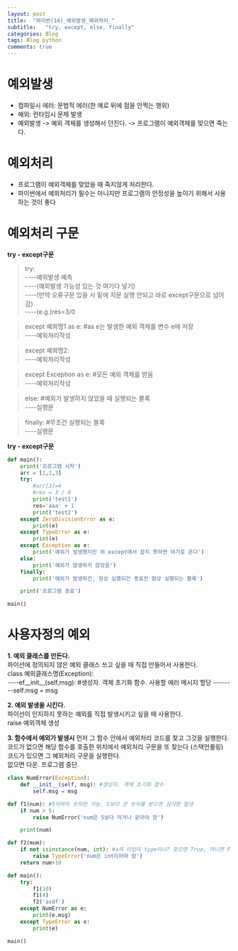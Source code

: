 ```yaml
---  
layout: post  
title:  "파이썬(14)_예외발생_예외처리_"  
subtitle:   "try, except, else, finally"  
categories: Blog  
tags: Blog python     
comments: true
---  
```




# 예외발생  
- 컴파일시 에러: 문법적 에러(한 예로 뒤에 점을 안찍는 행위)       
- 예외: 런타임시 문제 발생        
- 예외발생 -> 예외 객체를 생성해서 던진다. -> 프로그램이 예외객체를 맞으면 죽는다.     
# 예외처리     
- 프로그램이 예외객체를 맞았을 때 죽지않게 처리한다.     
- 파이썬에서 예외처리가 필수는 아니지만 프로그램의 안정성을 높이기 위해서 사용하는 것이 좋다     

# 예외처리 구문

**try - except구문**     
          
> try:     
----예외발생 예측     
----(예외발생 가능성 있는 것 여기다 넣기)     
----(만약 오류구문 있을 시 밑에 지문 실행 안되고 바로 except구문으로 넘어감)     
----(e.g.)res=3/0     
         
> except 예외명1 as e:  #as e는 발생한 예외 객체를 변수 e에 저장     
----예외처리작성     
    
> except 예외명2:     
----예외처리작성     
    
> except Exception as e: #모든 예외 객체를 받음     
----예외처리작성     
    
> else: #예외가 발생하지 않았을 때 실행되는 블록     
----실행문     
    
> finally: #무조건 실행되는 블록     
----실행문     


**try - except구문** 
~~~python
def main():
    print('프로그램 시작')
    arr = [1,2,3]
    try:
        #arr[3]=4
        #res = 3 / 0
        print('test1')
        res='aaa' + 1
        print('test2')
    except ZeroDivisionError as e:
        print(e)
    except TypeError as e:
        print(e)
    except Exception as e:
        print('예외가 발생했지만 위 except에서 잡지 못하면 여기로 온다')
    else:
        print('예외가 발생하지 않았음')
    finally:
        print('예외가 발생하건, 정상 실행되건 종료전 항상 실행되는 블록')

    print('프로그램 종료')

main()
~~~

# 사용자정의 예외

**1. 예외 클래스를 만든다.**           
파이선에 정의되지 않은 예외 클래스 쓰고 싶을 때 직접 만들어서 사용한다.      
class 예외클래스명(Exception):     
----ef__init__(self,msg): #생성자. 객체 초기화 함수. 사용할 에러 메시지 할당
--------self.msg = msg

**2. 예외 발생을 시킨다.**     
파이선이 인지하지 못하는 예외를 직접 발생시키고 싶을 때 사용한다.     
raise 예외객체 생성     

**3. 함수에서 예외가 발생시** 먼저 그 함수 안에서 예외처리 코드를 찾고 그것을 실행한다.     
코드가 없으면 해당 함수를 호출한 위치에서 예외처리 구문을 또 찾는다 (스택언롤링)       
코드가 있으면 그 예외처리 구문을 실행한다.        
없으면 다운. 프로그램 중단.          

~~~python
class NumError(Exception):
    def __init__(self, msg): #생성자. 객체 초기화 함수
        self.msg = msg

def f1(num): #5이하의 숫자만 가능. 5보다 큰 숫자를 받으면 심각한 발생
    if num > 5:
        raise NumError('num은 5보다 작거나 같아야 함')

    print(num)

def f2(mum):
    if not isinstance(num, int): #a의 타입이 type이냐? 맞으면 True, 아니면 False
        raise TypeError('num은 int이어야 함')
    return num+10

def main():
    try:
        f1(10)
        f1(4)
        f2('asdf')
    except NumError as e:
        print(e.msg)
    except TypeError as e:
        print(e)

main()
~~~


